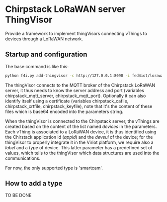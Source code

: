 # Chirpstack LoRaWAN server ThingVisor

Provide a framework to implement thingVisors connecting vThings to devices through a LoRaWAN network.

## Startup and configuration

The base command is like this:
```bash
python f4i.py add-thingvisor -c http://127.0.0.1:8090 -i fed4iot/lorawan-tv -n CSCAM01 -p "{'chirpstack_mqtt_server':'172.17.0.2','chirpstack_mqtt_port':'8883', 'chirpstack_cafile':$(base64 -w0 '/path/to/ca.crt'), 'chirpstack_crtfile':$(base64 -w0 '/path/to/user.crt'), 'chirpstack_keyfile':$(base64 -w0 '/path/to/user.key'), 'devices=[{{'type':'smartcam', 'label':'SC-ABC', 'appid':'12', 'deveui':'0123456789ABCDEF'}}]}
```

The thingVisor connects to the MQTT broker of the Chirpstack LoRaWAN server, it thus needs to know the server address and port (variables chirpstack_mqtt_server, chirpstack_mqtt_port). Optionally it can also identify itself using a certificate (variables chirpstack_cafile, chirpstack_crtfile, chirpstack_keyfile), note that it's the content of these files which is base64 encoded into the parameters string. 

When the thingVisor is connected to the Chirpstack server, the vThings are created based on the content of the list named _devices_ in the parameters.  Each vThing is associated to a LoRaWAN device, it is thus identified using the Chirstack application id (_appid_) and the _deveui_ of the device; for the thingVisor to properly integrate it in the Viriot platform, we require also a _label_ and a _type_ of device. This latter parameter has a predefined set of values, which tells to the thingVisor which data structures are used into the communications.

For now, the only supported type is 'smartcam'.

## How to add a type

TO BE DONE

